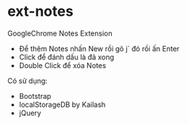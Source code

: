 ext-notes
=========

GoogleChrome Notes Extension
+ Để thêm Notes nhấn New rồi gõ j` đó rồi ấn Enter
+ Click để đánh dấu là đã xong
+ Double Click để xóa Notes

Có sử dụng:
+ Bootstrap
+ localStorageDB by Kailash
+ jQuery
